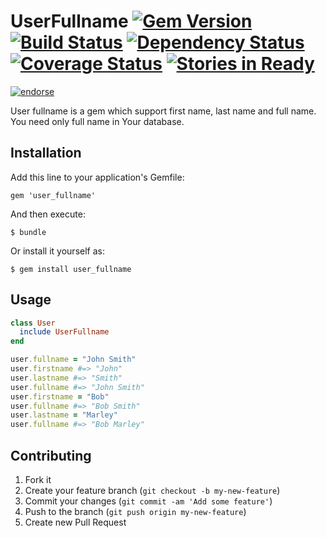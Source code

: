 # UserFullname [![Gem Version](https://badge.fury.io/rb/user_fullname.png)](http://badge.fury.io/rb/user_fullname) [![Build Status](https://travis-ci.org/fractalsoft/user_fullname.png)](https://travis-ci.org/fractalsoft/user_fullname) [![Dependency Status](https://gemnasium.com/fractalsoft/user_fullname.png)](https://gemnasium.com/fractalsoft/user_fullname) [![Coverage Status](https://coveralls.io/repos/fractalsoft/user_fullname/badge.png)](https://coveralls.io/r/fractalsoft/user_fullname) [![Stories in Ready](https://badge.waffle.io/fractalsoft/user_fullname.png)](http://waffle.io/fractalsoft/user_fullname)
[![endorse](https://api.coderwall.com/torrocus/endorsecount.png)](https://coderwall.com/torrocus)

User fullname is a gem which support first name, last name and full name. You need only full name in Your database.

## Installation

Add this line to your application's Gemfile:

    gem 'user_fullname'

And then execute:

    $ bundle

Or install it yourself as:

    $ gem install user_fullname

## Usage

```ruby
class User
  include UserFullname
end

user.fullname = "John Smith"
user.firstname #=> "John"
user.lastname #=> "Smith"
user.fullname #=> "John Smith"
user.firstname = "Bob"
user.fullname #=> "Bob Smith"
user.lastname = "Marley"
user.fullname #=> "Bob Marley"
```

## Contributing

1. Fork it
2. Create your feature branch (`git checkout -b my-new-feature`)
3. Commit your changes (`git commit -am 'Add some feature'`)
4. Push to the branch (`git push origin my-new-feature`)
5. Create new Pull Request
